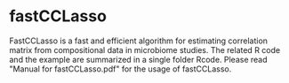 # fastCCLasso
FastCCLasso is a fast and efficient algorithm for estimating correlation matrix from compositional data in microbiome studies. The related R code and the example are summarized in a single folder Rcode. Please read "Manual for fastCCLasso.pdf" for the usage of fastCCLasso.
